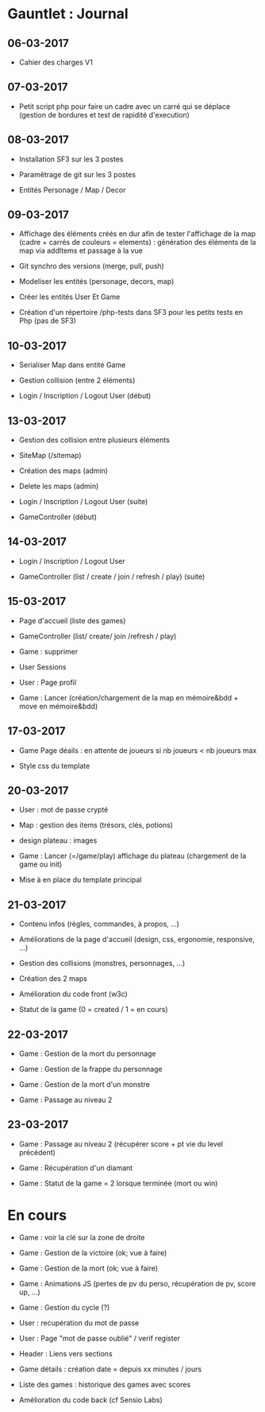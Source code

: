 # Gauntlet : Journal


## 06-03-2017

- Cahier des charges V1
     
	 
## 07-03-2017

- Petit script php pour faire un cadre avec un carré qui se déplace (gestion de bordures et test de rapidité d'execution)


## 08-03-2017

- Installation SF3 sur les 3 postes

- Paramêtrage de git sur les 3 postes

- Entités Personage / Map / Decor


## 09-03-2017

- Affichage des éléments créés en dur afin de tester l'affichage de la map (cadre + carrés de couleurs = elements) 
	: génération des éléments de la map via addItems et passage à la vue
	
- Git synchro des versions (merge, pull, push)

- Modeliser les entités (personage, decors, map)

- Créer les entités User Et Game

- Création d'un répertoire /php-tests dans SF3 pour les petits tests en Php (pas de SF3)


## 10-03-2017

- Serialiser Map dans entité Game

- Gestion collision (entre 2 éléments)

- Login / Inscription / Logout User (début)


## 13-03-2017

- Gestion des collision entre plusieurs éléments

- SiteMap (/sitemap)

- Création des maps (admin)

- Delete les maps (admin)

- Login / Inscription / Logout User (suite)

- GameController (début)


## 14-03-2017

- Login / Inscription / Logout User

- GameController (list / create / join / refresh / play) (suite)


## 15-03-2017

- Page d'accueil (liste des games)

- GameController (list/ create/ join /refresh / play)

- Game : supprimer

- User Sessions

- User : Page profil

- Game : Lancer (création/chargement de la map en mémoire&bdd + move en mémoire&bdd)


## 17-03-2017

- Game Page déails : en attente de joueurs si nb joueurs < nb joueurs max

- Style css du template


## 20-03-2017

- User : mot de passe crypté

- Map : gestion des items (trésors, clés, potions)

- design plateau : images

- Game : Lancer (=/game/play) affichage du plateau (chargement de la game ou init)

- Mise à en place du template principal


## 21-03-2017

- Contenu infos (règles, commandes, à propos, ...)

- Améliorations de la page d'accueil (design, css, ergonomie, responsive, ...)

- Gestion des collisions (monstres, personnages, ...)

- Création des 2 maps

- Amélioration du code front (w3c)

- Statut de la game (0 = created / 1 = en cours)


## 22-03-2017

- Game : Gestion de la mort du personnage

- Game : Gestion de la frappe du personnage

- Game : Gestion de la mort d'un monstre

- Game : Passage au niveau 2


## 23-03-2017

- Game : Passage au niveau 2 (récupérer score + pt vie du level précédent)

- Game : Récupération d'un diamant

- Game : Statut de la game = 2 lorsque terminée (mort ou win)



# En cours

- Game : voir la clé sur la zone de droite

- Game : Gestion de la victoire (ok; vue à faire)

- Game : Gestion de la mort (ok; vue à faire)

- Game : Animations JS (pertes de pv du perso, récupération de pv, score up, ...)

- Game : Gestion du cycle (?)

- User : recupération du mot de passe

- User : Page "mot de passe oublié" / verif register

- Header : Liens vers sections

- Game détails : création date = depuis xx minutes / jours

- Liste des games : historique des games avec scores

- Amélioration du code back (cf Sensio Labs)


